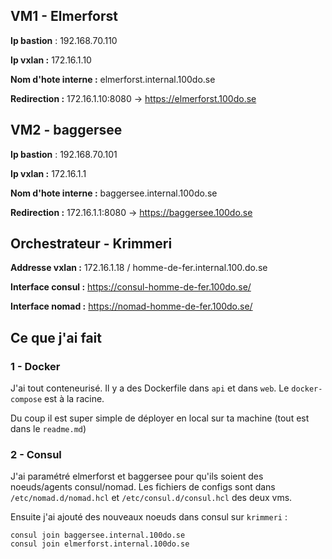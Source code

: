 ## VM1 - Elmerforst

**Ip bastion** : 192.168.70.110

**Ip vxlan :** 172.16.1.10 

**Nom d'hote interne :** elmerforst.internal.100do.se

**Redirection :** 172.16.1.10:8080 -> https://elmerforst.100do.se

## VM2 - baggersee

**Ip bastion** : 192.168.70.101

**Ip vxlan :** 172.16.1.1

**Nom d'hote interne :** baggersee.internal.100do.se

**Redirection :** 172.16.1.1:8080 -> https://baggersee.100do.se

## Orchestrateur - Krimmeri

**Addresse vxlan :** 172.16.1.18 / homme-de-fer.internal.100.do.se

**Interface consul :** https://consul-homme-de-fer.100do.se/

**Interface nomad :** https://nomad-homme-de-fer.100do.se/

## Ce que j'ai fait

### 1 - Docker

J'ai tout conteneurisé. Il y a des Dockerfile dans `api` et dans `web`. Le `docker-compose` est à la racine.

Du coup il est super simple de déployer en local sur ta machine (tout est dans le `readme.md`)

### 2 - Consul 

J'ai paramétré elmerforst et baggersee pour qu'ils soient des noeuds/agents consul/nomad. Les fichiers de configs sont dans `/etc/nomad.d/nomad.hcl` et `/etc/consul.d/consul.hcl` des deux vms.

Ensuite j'ai ajouté des nouveaux noeuds dans consul sur `krimmeri` :

```
consul join baggersee.internal.100do.se
consul join elmerforst.internal.100do.se
```

